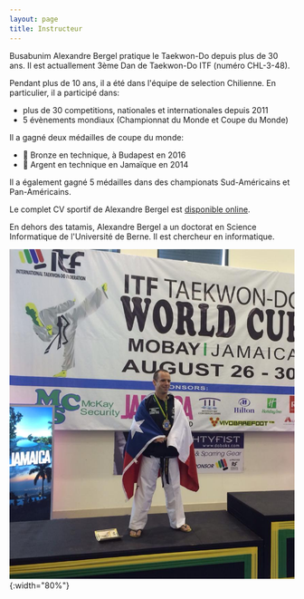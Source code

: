 ```yaml
---
layout: page
title: Instructeur
---
```

Busabunim Alexandre Bergel pratique le Taekwon-Do depuis plus de 30 ans. Il est actuallement 3ème Dan de Taekwon-Do ITF (numéro CHL-3-48).

Pendant plus de 10 ans, il a été dans l'équipe de selection Chilienne. En particulier, il a participé dans:
- plus de 30 competitions, nationales et internationales depuis 2011
- 5 évènements mondiaux (Championnat du Monde et Coupe du Monde)

Il a gagné deux médailles de coupe du monde:
- 🥉 Bronze en technique, à Budapest en 2016
- 🥈 Argent en technique en Jamaïque en 2014

Il a également gagné 5 médailles dans des championats Sud-Américains et Pan-Américains.

Le complet CV sportif de Alexandre Bergel est [disponible online](https://bergel.eu/sport.pdf).

En dehors des tatamis, Alexandre Bergel a un doctorat en Science Informatique de l'Université de Berne. Il est chercheur en informatique.

![Alt World Cup 2014](images/WorldCup2014.JPEG){:width="80%"}
